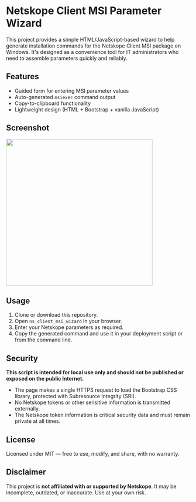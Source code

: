 # Netskope Client MSI Parameter Wizard

This project provides a simple HTML/JavaScript-based wizard to help generate installation commands for the Netskope Client MSI package on Windows. It's designed as a convenience tool for IT administrators who need to assemble parameters quickly and reliably.

## Features
- Guided form for entering MSI parameter values
- Auto-generated `msiexec` command output
- Copy-to-clipboard functionality
- Lightweight design (HTML + Bootstrap + vanilla JavaScript)

## Screenshot
<img src="https://i.imgur.com/bFCKqNH.png" width="400">

## Usage
1. Clone or download this repository.
2. Open `ns_client_msi_wizard` in your browser.
3. Enter your Netskope parameters as required.
4. Copy the generated command and use it in your deployment script or from the command line.

## Security
**This script is intended for local use only and should not be published or exposed on the public Internet.**

- The page makes a single HTTPS request to load the Bootstrap CSS library, protected with Subresource Integrity (SRI).
- No Netskope tokens or other sensitive information is transmitted externally.
- The Netskope token information is critical security data and must remain private at all times.

## License
Licensed under MIT — free to use, modify, and share, with no warranty.

## Disclaimer
This project is **not affiliated with or supported by Netskope**. It may be incomplete, outdated, or inaccurate. Use at your own risk.
